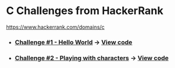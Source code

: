 # C Challenges from HackerRank

https://www.hackerrank.com/domains/c

- ### [Challenge #1 - Hello World](https://github.com/jeremydumais/C-Challenges-HackerRank/blob/main/doc/playingWithCharacters.md) -> [View code](https://github.com/jeremydumais/C-Challenges-HackerRank/tree/main/src/PlayingWithCharacters)

- ### [Challenge #2 - Playing with characters](https://github.com/jeremydumais/C-Challenges-HackerRank/blob/main/doc/helloWorld.md) -> [View code](https://github.com/jeremydumais/C-Challenges-HackerRank/tree/main/src/HelloWorld)